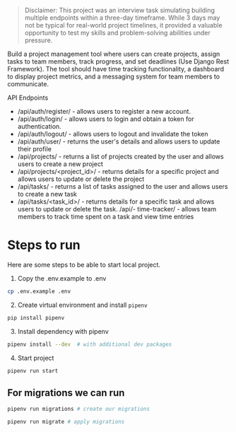 > Disclaimer: This project was an interview task simulating building multiple endpoints within a three-day timeframe. While 3 days may not be typical for real-world project timelines, it provided a valuable opportunity to test my skills and problem-solving abilities under pressure.

Build a project management tool where users can create projects, assign tasks to team members, track progress, and set deadlines (Use Django Rest Framework). The tool should have time tracking functionality, a dashboard to display project metrics, and a messaging system for team members to communicate. 

API Endpoints
- /api/auth/register/ - allows users to register a new account.
- /api/auth/login/ - allows users to login and obtain a token for authentication.
- /api/auth/logout/ - allows users to logout and invalidate the token
- /api/auth/user/ - returns the user's details and allows users to update their profile
- /api/projects/ - returns a list of projects created by the user and allows users to create a new project
- /api/projects/<project_id>/ - returns details for a specific project and allows users to update or delete the project 
- /api/tasks/ - returns a list of tasks assigned to the user and allows users to create a new task
- /api/tasks/<task_id>/ - returns details for a specific task and allows users to update or delete the task. /api/- time-tracker/ - allows team members to track time spent on a task and view time entries
 

# Steps to run
Here are some steps to be able to start local project.

1. Copy the .env.example to .env
```sh
cp .env.example .env
```

2. Create virtual environment and install `pipenv`
```sh
pip install pipenv
```

3. Install dependency with pipenv
```sh
pipenv install --dev  # with additional dev packages
```

4. Start project
```sh
pipenv run start
```

## For migrations we can run

```sh
pipenv run migrations # create our migrations
```

```sh
pipenv run migrate # apply migrations
```


